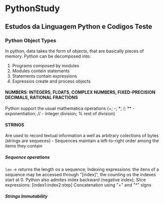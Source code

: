 # PythonStudy
## Estudos da Linguagem Python e Codigos Teste

### Python Object Types
In python, data takes the form of objects, that are basically pieces of memory.
Python can be decomposed into:
1. Programs composed by modules
2. Modules contein statements
3. Statements contain expressions
4. Expressios create and process objects

#### NUMBERS: INTEGERS, FLOATS, COMPLEX NUMBERS, FIXED-PRECISION DECIMALS, RATIONAL FRACTIONS
Python support the usual mathematica operations (+; -; *; /; ** - exponentiation; // - integer division; % rest of division)

#### STRINGS
Are used to record textual information a well as arbitrary colections of bytes (strings are sequeces) - Sequences maintain a left-to-right order among the items they contain
##### Sequence operations
```len```   -> returns the length os a sequence;
Indexing expressions: the itens of a sequence may be accessed through "[index]", the counting os the indexes start at 0. Python also admites index backward (negative index);
Slice expressions: [index1:index2:step]
Concatenation using "+" and "*" signs 
##### Strings Immutability